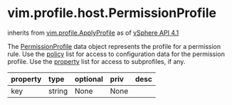 vim.profile.host.PermissionProfile
==================================
inherits from [vim.profile.ApplyProfile](docs/vim.profile.ApplyProfile.md)
as of [vSphere API 4.1](vim.version.md#vim.version.version6)


The <a href="vim.profile.host.PermissionProfile.md">PermissionProfile</a> data object represents the profile  for a permission rule. Use the <a href="vim.profile.ApplyProfile.md#policy">policy</a> list for  access to configuration data for the permission profile. Use the  <a href="vim.profile.ApplyProfile.md#property">property</a> list for access to subprofiles, if any.

| property | type | optional | priv | desc |
|:---------|:-----|:---------|:-----|:-----|
| key | string | None | None |  |


